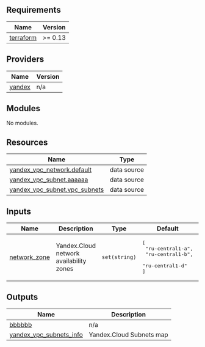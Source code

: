 ## Requirements

| Name | Version |
|------|---------|
| <a name="requirement_terraform"></a> [terraform](#requirement\_terraform) | >= 0.13 |

## Providers

| Name | Version |
|------|---------|
| <a name="provider_yandex"></a> [yandex](#provider\_yandex) | n/a |

## Modules

No modules.

## Resources

| Name | Type |
|------|------|
| [yandex_vpc_network.default](https://registry.terraform.io/providers/yandex-cloud/yandex/latest/docs/data-sources/vpc_network) | data source |
| [yandex_vpc_subnet.aaaaaa](https://registry.terraform.io/providers/yandex-cloud/yandex/latest/docs/data-sources/vpc_subnet) | data source |
| [yandex_vpc_subnet.vpc_subnets](https://registry.terraform.io/providers/yandex-cloud/yandex/latest/docs/data-sources/vpc_subnet) | data source |

## Inputs

| Name | Description | Type | Default | Required |
|------|-------------|------|---------|:--------:|
| <a name="input_network_zone"></a> [network\_zone](#input\_network\_zone) | Yandex.Cloud network availability zones | `set(string)` | <pre>[<br>  "ru-central1-a",<br>  "ru-central1-b",<br>  "ru-central1-d"<br>]</pre> | no |

## Outputs

| Name | Description |
|------|-------------|
| <a name="output_bbbbbb"></a> [bbbbbb](#output\_bbbbbb) | n/a |
| <a name="output_yandex_vpc_subnets_info"></a> [yandex\_vpc\_subnets\_info](#output\_yandex\_vpc\_subnets\_info) | Yandex.Cloud Subnets map |
